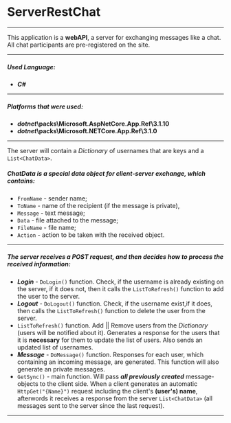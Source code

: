 # ServerRestChat
---

This application is a **webAPI**, a server for exchanging messages like a chat. All chat participants are pre-registered on the site.

---
##### Used Language: 
- **_C#_**
---
##### Platforms that were used: 
- **_dotnet_\packs\Microsoft.AspNetCore.App.Ref\3.1.10**
- **_dotnet_\packs\Microsoft.NETCore.App.Ref\3.1.0**
---

The server will contain a *Dictionary* of usernames that are keys and a ```List<ChatData>```.
##### **ChatData** is a special data object for client-server exchange, which contains:
- ```FromName``` - sender name;
- ```ToName``` - name of the recipient (if the message is private),
- ```Message``` - text message;
- ```Data``` - file attached to the message;
- ```FileName``` - file name;
- ```Action``` - action to be taken with the received object.

---

##### The server receives a **POST request**, and then decides how to process the received information:
- **_Login_** - ```DoLogin()``` function. Check, if the username is already existing on the server, if it does not, then it calls the ```ListToRefresh()``` function to add the user to the server.
- **_Logout_** - ```DoLogout()``` function. Check, if the username exist,if it does, then calls the ```ListToRefresh()``` function to delete the user from the server.
- ```ListToRefresh()``` function. Add || Remove users from the *Dictionary* (users will be notified about it). Generates a response for the users that it is **necessary** for them to update the list of users. Also sends an updated list of usernames.
- **_Message_** - ```DoMessage()``` function. Responses for each user, which containing an incoming message, are generated. This function will also generate an private messages.
- ```GetSync()``` - main function. Will pass **_all previously created_** message-objects to the client side. When a client generates an automatic ```HttpGet("{Name}")``` request including the client's **(user's) name**, afterwords it receives a response from the server ```List<ChatData>``` (all messages sent to the server since the last request).
---


